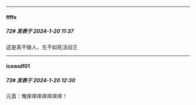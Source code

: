 
*****

####  ffffe  
##### 72#       发表于 2024-1-20 11:37

这是真不做人，生不如死活阎王


*****

####  icewolf01  
##### 73#       发表于 2024-1-20 12:30

元首：俺痒痒痒痒痒痒痒！

